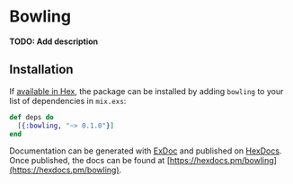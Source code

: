 # Bowling

**TODO: Add description**

## Installation

If [available in Hex](https://hex.pm/docs/publish), the package can be installed
by adding `bowling` to your list of dependencies in `mix.exs`:

```elixir
def deps do
  [{:bowling, "~> 0.1.0"}]
end
```

Documentation can be generated with [ExDoc](https://github.com/elixir-lang/ex_doc)
and published on [HexDocs](https://hexdocs.pm). Once published, the docs can
be found at [https://hexdocs.pm/bowling](https://hexdocs.pm/bowling).

